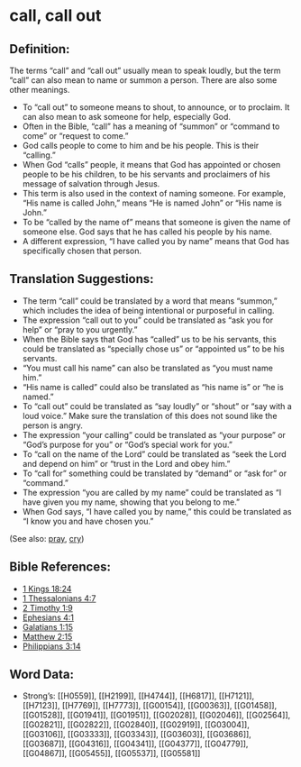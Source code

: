 # call, call out

## Definition:

The terms “call” and “call out” usually mean to speak loudly, but the term “call” can also mean to name or summon a person. There are also some other meanings.

* To “call out” to someone means to shout, to announce, or to proclaim. It can also mean to ask someone for help, especially God.
* Often in the Bible, “call” has a meaning of “summon” or “command to come” or “request to come.”
* God calls people to come to him and be his people. This is their “calling.”
* When God “calls” people, it means that God has appointed or chosen people to be his children, to be his servants and proclaimers of his message of salvation through Jesus.
* This term is also used in the context of naming someone. For example, “His name is called John,” means “He is named John” or “His name is John.”
* To be “called by the name of” means that someone is given the name of someone else. God says that he has called his people by his name.
* A different expression, “I have called you by name” means that God has specifically chosen that person.

## Translation Suggestions:

* The term “call” could be translated by a word that means “summon,” which includes the idea of being intentional or purposeful in calling.
* The expression “call out to you” could be translated as “ask you for help” or “pray to you urgently.”
* When the Bible says that God has “called” us to be his servants, this could be translated as “specially chose us” or “appointed us” to be his servants.
* “You must call his name” can also be translated as “you must name him.”
* “His name is called” could also be translated as “his name is” or “he is named.”
* To “call out” could be translated as “say loudly” or “shout” or “say with a loud voice.” Make sure the translation of this does not sound like the person is angry.
* The expression “your calling” could be translated as “your purpose” or “God’s purpose for you” or “God’s special work for you.”
* To “call on the name of the Lord” could be translated as “seek the Lord and depend on him” or “trust in the Lord and obey him.”
* To “call for” something could be translated by “demand” or “ask for” or “command.”
* The expression “you are called by my name” could be translated as “I have given you my name, showing that you belong to me.”
* When God says, “I have called you by name,” this could be translated as “I know you and have chosen you.”

(See also: [pray](../kt/pray.md), [cry](../other/cry.md))

## Bible References:

* [1 Kings 18:24](rc://en/tn/help/1ki/18/24)
* [1 Thessalonians 4:7](rc://en/tn/help/1th/04/07)
* [2 Timothy 1:9](rc://en/tn/help/2ti/01/09)
* [Ephesians 4:1](rc://en/tn/help/eph/04/01)
* [Galatians 1:15](rc://en/tn/help/gal/01/15)
* [Matthew 2:15](rc://en/tn/help/mat/02/15)
* [Philippians 3:14](rc://en/tn/help/php/03/14)

## Word Data:

* Strong’s: [[H0559]], [[H2199]], [[H4744]], [[H6817]], [[H7121]], [[H7123]], [[H7769]], [[H7773]], [[G00154]], [[G00363]], [[G01458]], [[G01528]], [[G01941]], [[G01951]], [[G02028]], [[G02046]], [[G02564]], [[G02821]], [[G02822]], [[G02840]], [[G02919]], [[G03004]], [[G03106]], [[G03333]], [[G03343]], [[G03603]], [[G03686]], [[G03687]], [[G04316]], [[G04341]], [[G04377]], [[G04779]], [[G04867]], [[G05455]], [[G05537]], [[G05581]]
